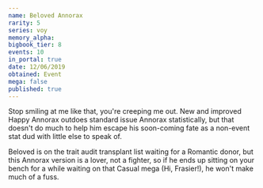 ```yaml
---
name: Beloved Annorax
rarity: 5
series: voy
memory_alpha:
bigbook_tier: 8
events: 10
in_portal: true
date: 12/06/2019
obtained: Event
mega: false
published: true
---
```


Stop smiling at me like that, you're creeping me out. New and improved Happy Annorax outdoes standard issue Annorax statistically, but that doesn't do much to help him escape his soon-coming fate as a non-event stat dud with little else to speak of. 

Beloved is on the trait audit transplant list waiting for a Romantic donor, but this Annorax version is a lover, not a fighter, so if he ends up sitting on your bench for a while waiting on that Casual mega (Hi, Frasier!), he won't make much of a fuss.
